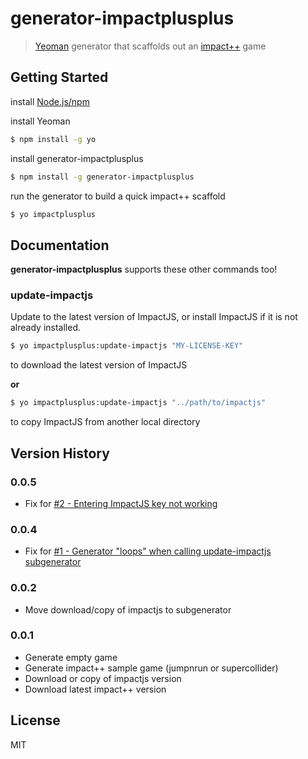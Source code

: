 # generator-impactplusplus

> [Yeoman](http://yeoman.io) generator that scaffolds out an [impact++](http://collinhover.github.io/impactplusplus/) game


## Getting Started

install [Node.js/npm](http://nodejs.org/)

install Yeoman
```bash
$ npm install -g yo
```
install generator-impactplusplus
```bash
$ npm install -g generator-impactplusplus
```
run the generator to build a quick impact++ scaffold
```bash
$ yo impactplusplus
```

## Documentation
**generator-impactplusplus** supports these other commands too!

### update-impactjs
Update to the latest version of ImpactJS, or install ImpactJS if it is not already installed.

```bash
$ yo impactplusplus:update-impactjs "MY-LICENSE-KEY"
```
to download the latest version of ImpactJS

**or**

```bash
$ yo impactplusplus:update-impactjs "../path/to/impactjs"
```
to copy ImpactJS from another local directory 

## Version History

### 0.0.5
 - Fix for [#2 - Entering ImpactJS key not working](https://github.com/racingcow/generator-impactplusplus/issues/2)

### 0.0.4
 - Fix for [#1 - Generator "loops" when calling update-impactjs subgenerator](https://github.com/racingcow/generator-impactplusplus/issues/1)

### 0.0.2
 - Move download/copy of impactjs to subgenerator

### 0.0.1
- Generate empty game
- Generate impact++ sample game (jumpnrun or supercollider)
- Download or copy of impactjs version
- Download latest impact++ version

## License

MIT
